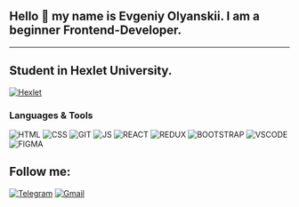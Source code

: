 ## Hello 👋 my name is Evgeniy Olyanskii. I am a beginner Frontend-Developer.

<hr>

## Student in Hexlet University.

[![Hexlet](https://img.shields.io/badge/-HEXLET-090d11?style=for-the-badge&)](https://ru.hexlet.io/u/evgeniyol/courses)

### Languages & Tools

![HTML](https://img.shields.io/badge/HTML-2980B9?style=for-the-badge&logo=html5&logoColor=white)
![CSS](https://img.shields.io/badge/CSS-2980B9?&style=for-the-badge&logo=css3&logoColor=white)
![GIT](https://img.shields.io/badge/-git-2980B9?style=for-the-badge&logo=git&)
![JS](https://img.shields.io/badge/-JAVASCRIPT-2980B9?style=for-the-badge&logo=javascript&logoColor=#E67E22)
![REACT](https://img.shields.io/badge/-REACT-2980B9?style=for-the-badge&logo=react&logoColor=#E67E22)
![REDUX](https://img.shields.io/badge/-REDUX-2980B9?style=for-the-badge&logo=redux&logoColor=#E67E22)
![BOOTSTRAP](https://img.shields.io/badge/-BOOTSTRAP-2980B9?style=for-the-badge&logo=bootstrap&)
![VSCODE](https://img.shields.io/badge/-vscode-2980B9?style=for-the-badge&logo=visualstudiocode&)
![FIGMA](https://img.shields.io/badge/-figma-2980B9?style=for-the-badge&logo=figma&)

## Follow me:

[![Telegram](https://img.shields.io/badge/-Telegram-090d11?style=for-the-badge&logo=Telegram)](https://t.me/Evgeniy321123)
[![Gmail](https://img.shields.io/badge/-Gmail-090d11?style=for-the-badge&logo=Gmail&)](mailto:evgeniy.olyanskii@gmail.com)
